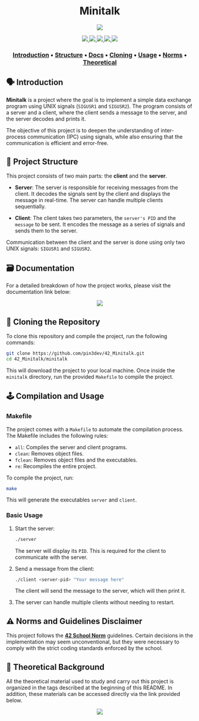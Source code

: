 <h1 align="center">Minitalk</h1>
<p align="center"> 
  <img src="https://img.shields.io/badge/grade-115%2F125-green?style=for-the-badge&logo=42&labelColor=gray"/>
</p>

<p align="center"> 
  <a href="https://github.com/pin3dev/42_Cursus/tree/main/library/">
    <img src="https://img.shields.io/badge/Signals-blue?style=for-the-badge"/>
    <img src="https://img.shields.io/badge/Processes-blue?style=for-the-badge"/>
    <img src="https://img.shields.io/badge/Error_Handling-blue?style=for-the-badge"/>
    <img src="https://img.shields.io/badge/Bitwise_operation-blue?style=for-the-badge"/>
    <img src="https://img.shields.io/badge/Binary_shift-blue?style=for-the-badge"/>
  </a>
</p>

<h3>
  <p align="center"> 
    <a href="#introduction">Introduction</a> • 
    <a href="#structure">Structure</a> • 
    <a href="#docs">Docs</a> • 
    <a href="#cloning">Cloning</a> • 
    <a href="#usage">Usage</a> • 
    <a href="#norms">Norms</a> • 
    <a href="#theoretical">Theoretical</a>   
  </p>
</h3>

## 🗣️ Introduction <a id="introduction"></a>

**Minitalk** is a project where the goal is to implement a simple data exchange program using UNIX signals (`SIGUSR1` and `SIGUSR2`). The program consists of a server and a client, where the client sends a message to the server, and the server decodes and prints it.

The objective of this project is to deepen the understanding of inter-process communication (IPC) using signals, while also ensuring that the communication is efficient and error-free.

## 🧬 Project Structure <a id="structure"></a>

This project consists of two main parts: the **client** and the **server**.

- **Server**: The server is responsible for receiving messages from the client. It decodes the signals sent by the client and displays the message in real-time. The server can handle multiple clients sequentially.
  
- **Client**: The client takes two parameters, the `server's PID` and the `message` to be sent. It encodes the message as a series of signals and sends them to the server.

Communication between the client and the server is done using only two UNIX signals: `SIGUSR1` and `SIGUSR2`.

## 🗃️ Documentation <a id="docs"></a>

For a detailed breakdown of how the project works, please visit the documentation link below:

<p align="center"> 
  <a href="https://github.com/pin3dev/42_Minitalk/wiki">
    <img src="https://img.shields.io/badge/Minitalk_Docs-lightgreen?style=for-the-badge"/>
  </a>
</p>

## 🫥 Cloning the Repository <a id="cloning"></a>

To clone this repository and compile the project, run the following commands:

```bash
git clone https://github.com/pin3dev/42_Minitalk.git
cd 42_Minitalk/minitalk
```
This will download the project to your local machine. Once inside the `minitalk` directory, run the provided `Makefile` to compile the project.

## 🕹️ Compilation and Usage <a id="usage"></a>

### Makefile

The project comes with a `Makefile` to automate the compilation process. The Makefile includes the following rules:

- `all`: Compiles the server and client programs.
- `clean`: Removes object files.
- `fclean`: Removes object files and the executables.
- `re`: Recompiles the entire project.

To compile the project, run:
```bash
make
```
This will generate the executables `server` and `client`.

### Basic Usage

1. Start the server:
   ```bash
   ./server
   ```
   The server will display its `PID`. This is required for the client to communicate with the server.

2. Send a message from the client:
   ```bash
   ./client <server-pid> "Your message here"
   ```
   The client will send the message to the server, which will then print it.

3. The server can handle multiple clients without needing to restart.

## ⚠️ Norms and Guidelines Disclaimer <a id="norms"></a>

This project follows the [**42 School Norm**](https://github.com/pin3dev/42_Cursus/blob/b9cd0fe844ddb441d0b3efb98abcee92aee49535/assets/General/norme.en.pdf) guidelines. Certain decisions in the implementation may seem unconventional, but they were necessary to comply with the strict coding standards enforced by the school.

## 📖 Theoretical Background <a id="theoretical"></a>

All the theoretical material used to study and carry out this project is organized in the tags described at the beginning of this README.
In addition, these materials can be accessed directly via the link provided below.  

<p align="center"> 
  <a href="https://github.com/pin3dev/42_Cursus/tree/main/library/#02-Minitalk">
    <img src="https://img.shields.io/badge/Minitalk_Theory-gray?style=for-the-badge"/>
  </a>
</p>

